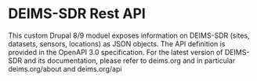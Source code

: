 # DEIMS-SDR Rest API

This custom Drupal 8/9 moduel exposes information on DEIMS-SDR (sites, datasets, sensors, locations) as JSON objects.
The API definition is provided in the OpenAPI 3.0 specification.
For the latest version of DEIMS-SDR and its documentation, please refer to deims.org and in particular deims.org/about and deims.org/api

